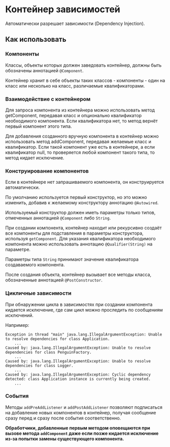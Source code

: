 # Контейнер зависимостей

Автоматически разрешает зависимости (Dependency Injection).

## Как использовать

### Компоненты

Классы, объекты которых должен заведовать контейнер, должны быть обозначены аннотацией `@Component`.

Контейнер хранит в себе объекты таких классов - компоненты - один на класс или несколько на класс,
различаемые квалификаторами.

### Взаимодействие с контейнером

Для запроса компонента из контейнера можно использовать метод getComponent, передавая класс и опционально
квалификатор необходимого компонента. Если квалификатора нет, то метод вернёт первый компонент
этого типа.

Для добавления созданного вручную компонента в контейнер можно использовать метод addComponent, передавая
желаемые класс и квалификатор. Если такой компонент уже есть в контейнере, а если квалификатор null, то
проверяется любой компонент такого типа, то метод кидает исключение.

### Конструирование компонентов

Если в контейнере нет запрашиваемого компонента, он конструируется автоматически.

По умолчанию используется первый конструктор, но это можно изменить, добавив к желаемому конструктору
аннотацию `@Autowired`.

Используемый конструктор должен иметь параметры только типов, отмеченных аннотацией `@Component` либо
`String`.

При создании компонента, контейнер находит или рекурсивно создаёт все компоненты для подставления в
параметры конструктора, используя `getComponent`. Для указания квалификатора необходимого компонента
можно  использовать аннотацию `@Qualifier(String)` на параметре.

Параметры типа `String` принимают значение квалификатора создаваемого компонента.

После создания объекта, контейнер вызывает все методы класса, обозначенные аннотацией `@PostConstructor`.

### Цикличные зависимости

При обнаружении цикла в зависимостях при создании компонента кидается исключение, где сам цикл можно
проследить по сообщениям исключений.

Например:
```
Exception in thread "main" java.lang.IllegalArgumentException: Unable to resolve dependencies for class Application.
	...
Caused by: java.lang.IllegalArgumentException: Unable to resolve dependencies for class PenguinFactory.
	...
Caused by: java.lang.IllegalArgumentException: Unable to resolve dependencies for class Logger.
	...
Caused by: java.lang.IllegalArgumentException: Cyclic dependency detected: class Application instance is currently being created.
	...
```

### События

Методы `addPreAddListener` и `addPostAddListener` позволяют подписаться на добавление новых компонентов
в контейнер, получая сообщение сразу перед и сразу после события соответственно.

**Обработчики, добавленные первым методом оповещаются при вызове метода `addComponent` даже если позже
кидается исключение из-за попытки замены существующего компонента.**
